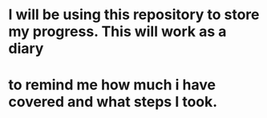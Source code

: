 # I will be using this repository to store my progress. This will work as a diary
# to remind me how much i have covered and what steps I took.
